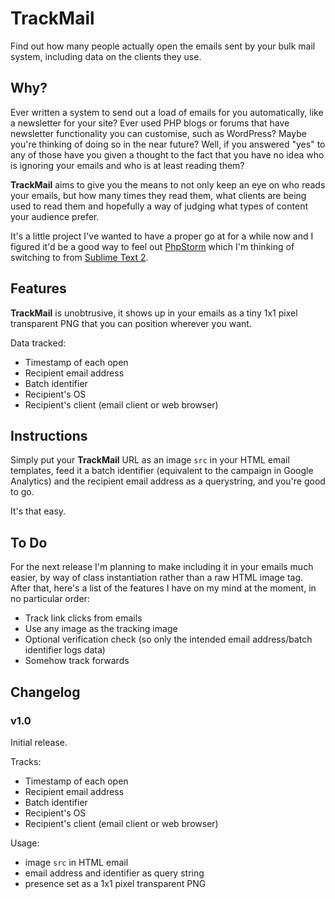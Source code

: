 # TrackMail #

Find out how many people actually open the emails sent by your bulk mail system, including data on the clients they use.

## Why? ##

Ever written a system to send out a load of emails for you automatically, like a newsletter for your site? Ever used PHP blogs or forums that have newsletter functionality you can customise, such as WordPress? Maybe you're thinking of doing so in the near future? Well, if you answered "yes" to any of those have you given a thought to the fact that you have no idea who is ignoring your emails and who is at least reading them?

**TrackMail** aims to give you the means to not only keep an eye on who reads your emails, but how many times they read them, what clients are being used to read them and hopefully a way of judging what types of content your audience prefer.

It's a little project I've wanted to have a proper go at for a while now and I figured it'd be a good way to feel out [PhpStorm](http://www.jetbrains.com/phpstorm/) which I'm thinking of switching to from [Sublime Text 2](http://www.sublimetext.com/).

## Features ##

**TrackMail** is unobtrusive, it shows up in your emails as a tiny 1x1 pixel transparent PNG that you can position wherever you want.

Data tracked:

* Timestamp of each open
* Recipient email address
* Batch identifier
* Recipient's OS
* Recipient's client (email client or web browser)

## Instructions ##

Simply put your **TrackMail** URL as an image `src` in your HTML email templates, feed it a batch identifier (equivalent to the campaign in Google Analytics) and the recipient email address as a querystring, and you're good to go.

It's that easy.

## To Do ##

For the next release I'm planning to make including it in your emails much easier, by way of class instantiation rather than a raw HTML image tag. After that, here's a list of the features I have on my mind at the moment, in no particular order:

* Track link clicks from emails
* Use any image as the tracking image
* Optional verification check (so only the intended email address/batch identifier logs data)
* Somehow track forwards
 
## Changelog ##

### v1.0 ###

Initial release.

Tracks:

* Timestamp of each open
* Recipient email address
* Batch identifier
* Recipient's OS
* Recipient's client (email client or web browser)

Usage:

* image `src` in HTML email
* email address and identifier as query string
* presence set as a 1x1 pixel transparent PNG
